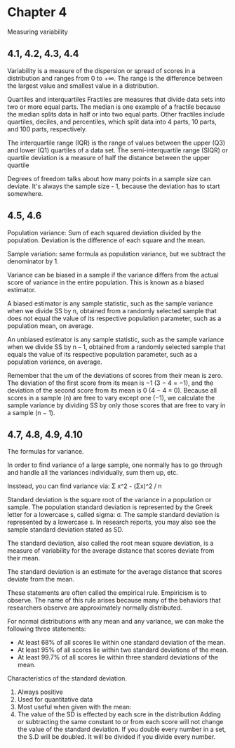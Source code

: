 # Chapter 4

Measuring variability

4.1, 4.2, 4.3, 4.4
-------------------

Variability is a measure of the dispersion or spread of scores in a distribution and ranges from 0 to +∞.
The range is the difference between the largest value and smallest value in a distribution.

Quartiles and interquartiles
Fractiles are measures that divide data sets into two or more equal parts. The median is one example of 
a fractile because the median splits data in half or into two equal parts. Other fractiles include quartiles,
deciles, and percentiles, which split data into 4 parts, 10 parts, and 100 parts, respectively.

The interquartile range (IQR) is the range of values between the upper (Q3) and lower (Q1) quartiles of a data set.
The semi-interquartile range (SIQR) or quartile deviation is a measure of half the distance between the upper quartile

Degrees of freedom talks about how many points in a sample size can deviate. It's always the sample size - 1, because the deviation
has to start somewhere.

4.5, 4.6
---------------

Population variance: Sum of each squared deviation divided by the population.
Deviation is the difference of each square and the mean.

Sample variation: same formula as population variance, but we subtract the 
denominator by 1.

Variance can be biased in a sample if the variance differs from the actual score of variance 
in the entire population. This is known as a biased estimator.

A biased estimator is any sample statistic, such as the sample variance when we divide SS by n, 
obtained from a randomly selected sample that does not equal the value of its respective population 
parameter, such as a population mean, on average.

An unbiased estimator is any sample statistic, such as the sample variance when we divide SS by n – 1, 
obtained from a randomly selected sample that equals the value of its respective population parameter, 
such as a population variance, on average.

Remember that the um of the deviations of scores from their mean is zero. 
The deviation of the first score from its mean is −1 (3 − 4 = −1), and the deviation of the second score from its mean is 0 (4 − 4 = 0).
Because all scores in a sample (n) are free to vary except one (−1), we calculate the sample variance 
by dividing SS by only those scores that are free to vary in a sample (n − 1).

4.7, 4.8, 4.9, 4.10
-----

The formulas for variance.

In order to find variance of a large sample, one normally has to go through and handle all the variances individually, sum them up, etc.

Insstead, you can find variance via:
	Σ x^2 - (Σx)^2 / n

Standard deviation is the square root of the variance in a population or sample.
The population standard deviation is represented by the Greek letter for a lowercase s, called sigma: σ. The sample standard deviation 
is represented by a lowercase s. In research reports, you may also see the sample standard deviation stated as SD.

The standard deviation, also called the root mean square deviation, is a measure of variability for the average distance that scores 
deviate from their mean.

The standard deviation is an estimate for the average distance that scores deviate from the mean.

These statements are often called the empirical rule. Empiricism is to observe. The name of this 
rule arises because many of the behaviors that researchers observe are approximately normally distributed.

For normal distributions with any mean and any variance, we can make the following three statements: 
- At least 68% of all scores lie within one standard deviation of the mean. 
- At least 95% of all scores lie within two standard deviations of the mean. 
- At least 99.7% of all scores lie within three standard deviations of the mean.

Characteristics of the standard deviation.

1. Always positive
2. Used for quantitative data
3. Most useful when given with the mean: 
4. The value of the SD is effected by each scre in the distribution
Adding or subtracting the same constant to or from each score will not change the value of the standard deviation.
If you double every number in a set, the S.D will be doubled. It will be divided if you divide every number.





